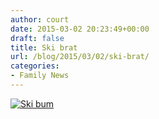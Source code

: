 ```yaml
---
author: court
date: 2015-03-02 20:23:49+00:00
draft: false
title: Ski brat
url: /blog/2015/03/02/ski-brat/
categories:
- Family News
---
```


[![Ski bum](http://www.vallentyne.com/blog/wp-content/uploads/2015/03/WP_20150301_002-871x1024.jpg)
](http://www.vallentyne.com/blog/2015/03/02/ski-brat/wp_20150301_002/)
